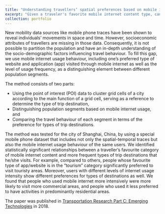 ```yaml
---
title: "Understanding travellers’ spatial preferences based on mobile internet usage data"
excerpt: "Given a traveler's favorite mobile internet content type, can we make a better guess on which type of places this traveler would visit? In this study, we used a special mobile phone dataset that includes not only the spatial-temporal traces but also the mobile internet usage behavior of the same users to identify the statistical relationships between one's spatial preferences and mobile internet usage. [[<u>download link</u>](https://www.sciencedirect.com/science/article/pii/S0968090X18303346)]<br/><br/><img src='/images/mobileinternet.png' width='400'/>"
collection: portfolio
---
```


New mobility data sources like mobile phone traces have been shown to reveal individuals’ movements in space and time. However, socioeconomic attributes of travellers are missing in those data. Consequently, it is not possible to partition the population and have an in-depth understanding of the socio-demographic factors influencing travel behaviour. To fill this gap, we use mobile internet usage behaviour, including one’s preferred type of website and application (app) visited through mobile internet as well as the level of usage frequency, as a distinguishing element between different population segments.

The method consists of two parts:
* Using the point of interest (POI) data to cluster grid cells of a city according to the main function of a grid cell, serving as a reference to determine the type of trip destination,
* Distinguishing population segments based on mobile internet usage, and
* Comparing the travel behaviour of each segment in terms of the preference for types of trip destinations. 

The method was tested for the city of Shanghai, China, by using a special mobile phone dataset that includes not only the spatial-temporal traces but also the mobile internet usage behaviour of the same users. We identified statistically significant relationships between a traveller’s favourite category of mobile internet content and more frequent types of trip destinations that he/she visits. For example, compared to others, people whose favourite type of app/website is in the “tourism” category significantly preferred to visit touristy areas. Moreover, users with different levels of internet usage intensity show different preferences for types of destinations as well. We found that people who used mobile internet more intensively were more likely to visit more commercial areas, and people who used it less preferred to have activities in predominantly residential areas.

The paper was published in [Transportation Research Part C: Emerging Technologies](https://www.sciencedirect.com/science/article/pii/S0968090X18303346) in 2018.